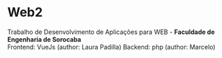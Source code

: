 # Web2
Trabalho de Desenvolvimento de Aplicações para WEB - <strong>Faculdade de Engenharia de Sorocaba</strong> <br>
Frontend: VueJs (author: Laura Padilla)
Backend: php (author: Marcelo) <br>
